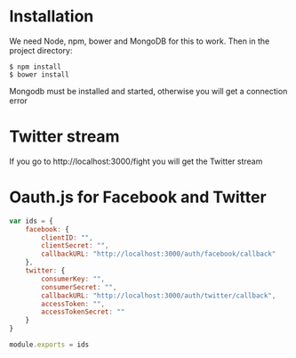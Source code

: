 # Installation

We need Node, npm, bower and MongoDB for this to work. Then in the project directory:

    $ npm install
    $ bower install

Mongodb must be installed and started, otherwise you will get a connection error

# Twitter stream

If you go to http://localhost:3000/fight you will get the Twitter stream

# Oauth.js for Facebook and Twitter

```javascript
var ids = {
    facebook: {
        clientID: "",
        clientSecret: "",
        callbackURL: "http://localhost:3000/auth/facebook/callback"
    },
    twitter: {
        consumerKey: "",
        consumerSecret: "",
        callbackURL: "http://localhost:3000/auth/twitter/callback",
        accessToken: "",
        accessTokenSecret: ""
    }
}

module.exports = ids
```

